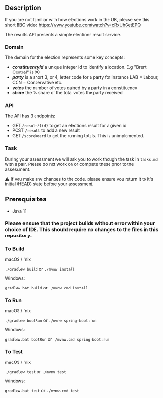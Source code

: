 ## Description

If you are not familiar with how elections work in the UK, please see this short BBC video https://www.youtube.com/watch?v=cRxUhGetEPQ

The results API presents a simple elections result service.

### Domain
The domain for the election represents some key concepts:
- _**constituencyId**_ a unique integer id to identify a location. E.g "Brent Central" is 90
- _**party**_ is a short 3, or 4, letter code for a party for instance LAB = Labour, CON = Conservative etc.
- _**votes**_ the number of votes gained by a party in a constituency
- _**share**_ the % share of the total votes the party received

### API
The API has 3 endpoints:
- GET `/result/{id}` to get an elections result for a given id.
- POST `/result` to add a new result
- GET `/scoreboard` to get the running totals. This is unimplemented.

### Task

During your assessment we will ask you to work though the task in `tasks.md` with a pair. Please do not work on or complete these prior to the assessment.

:warning:  If you make any changes to the code, please ensure you return it to it's initial (HEAD) state before your assessment.

## Prerequisites
- Java 11

### Please ensure that the project builds without error within your choice of IDE. This should require no changes to the files in this repository.
### To Build
macOS / 'nix

`./gradlew build` or `./mvnw install`

Windows:

`gradlew.bat build` or `./mvnw.cmd install`

### To Run
macOS / 'nix

`./gradlew bootRun` or `./mvnw spring-boot:run`

Windows:

`gradlew.bat bootRun` or `./mvnw.cmd spring-boot:run`

### To Test
macOS / 'nix

`./gradlew test` or `./mvnw test`

Windows:

`gradlew.bat test` or `./mvnw.cmd test`
